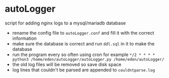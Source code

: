 # autoLogger
script for adding nginx logs to a mysql/mariadb database

- rename the config file to `autoLogger.conf` and fill it with the correct information
- make sure the database is correct and run `ddl.sql` in it to make the database
- run the program every so often using cron for example `*/2 * * * * python3 /home/eden/autoLogger/autoLogger.py /home/eden/autoLogger/`
- the old log files will be removed so save disk space
- log lines that couldn't be parsed are appended to `couldntparse.log`
